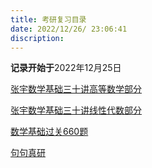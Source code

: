 ```yaml
---
title: 考研复习目录
date: 2022/12/26/ 23:06:41
discription: 
---
```


**记录开始于**2022年12月25日

[张宇数学基础三十讲高等数学部分](./zhangyu-base-advanced-math.md)

[张宇数学基础三十讲线性代数部分](./zhangyu-base-linear-algebra.md)

[数学基础过关660题](./base-660-problems.md)

[句句真研](./tianjing-base-jujuzhenyan.md)
